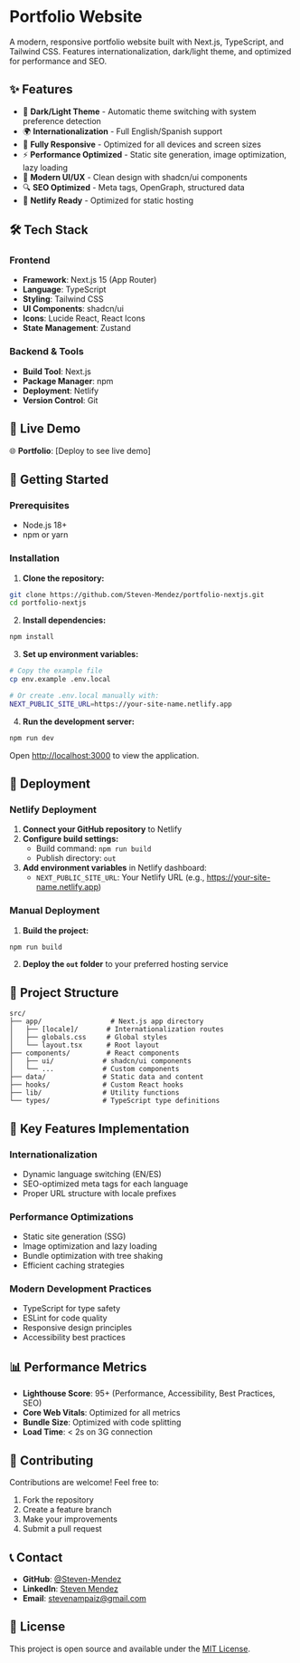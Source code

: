 # Portfolio Website

A modern, responsive portfolio website built with Next.js, TypeScript, and Tailwind CSS. Features internationalization, dark/light theme, and optimized for performance and SEO.

## ✨ Features

- 🌙 **Dark/Light Theme** - Automatic theme switching with system preference detection
- 🌍 **Internationalization** - Full English/Spanish support
- 📱 **Fully Responsive** - Optimized for all devices and screen sizes
- ⚡ **Performance Optimized** - Static site generation, image optimization, lazy loading
- 🎨 **Modern UI/UX** - Clean design with shadcn/ui components
- 🔍 **SEO Optimized** - Meta tags, OpenGraph, structured data
- 🚀 **Netlify Ready** - Optimized for static hosting

## 🛠 Tech Stack

### Frontend
- **Framework**: Next.js 15 (App Router)
- **Language**: TypeScript
- **Styling**: Tailwind CSS
- **UI Components**: shadcn/ui
- **Icons**: Lucide React, React Icons
- **State Management**: Zustand

### Backend & Tools
- **Build Tool**: Next.js
- **Package Manager**: npm
- **Deployment**: Netlify
- **Version Control**: Git

## 📱 Live Demo

🌐 **Portfolio**: [Deploy to see live demo]

## 🚀 Getting Started

### Prerequisites

- Node.js 18+ 
- npm or yarn

### Installation

1. **Clone the repository:**
```bash
git clone https://github.com/Steven-Mendez/portfolio-nextjs.git
cd portfolio-nextjs
```

2. **Install dependencies:**
```bash
npm install
```

3. **Set up environment variables:**
```bash
# Copy the example file
cp env.example .env.local

# Or create .env.local manually with:
NEXT_PUBLIC_SITE_URL=https://your-site-name.netlify.app
```

4. **Run the development server:**
```bash
npm run dev
```

Open [http://localhost:3000](http://localhost:3000) to view the application.

## 🚀 Deployment

### Netlify Deployment

1. **Connect your GitHub repository** to Netlify
2. **Configure build settings:**
   - Build command: `npm run build`
   - Publish directory: `out`
3. **Add environment variables** in Netlify dashboard:
   - `NEXT_PUBLIC_SITE_URL`: Your Netlify URL (e.g., https://your-site-name.netlify.app)

### Manual Deployment

1. **Build the project:**
```bash
npm run build
```

2. **Deploy the `out` folder** to your preferred hosting service

## 📁 Project Structure

```
src/
├── app/                 # Next.js app directory
│   ├── [locale]/       # Internationalization routes
│   ├── globals.css     # Global styles
│   └── layout.tsx      # Root layout
├── components/         # React components
│   ├── ui/            # shadcn/ui components
│   └── ...            # Custom components
├── data/              # Static data and content
├── hooks/             # Custom React hooks
├── lib/               # Utility functions
└── types/             # TypeScript type definitions
```

## 🎯 Key Features Implementation

### Internationalization
- Dynamic language switching (EN/ES)
- SEO-optimized meta tags for each language
- Proper URL structure with locale prefixes

### Performance Optimizations
- Static site generation (SSG)
- Image optimization and lazy loading
- Bundle optimization with tree shaking
- Efficient caching strategies

### Modern Development Practices
- TypeScript for type safety
- ESLint for code quality
- Responsive design principles
- Accessibility best practices

## 📊 Performance Metrics

- **Lighthouse Score**: 95+ (Performance, Accessibility, Best Practices, SEO)
- **Core Web Vitals**: Optimized for all metrics
- **Bundle Size**: Optimized with code splitting
- **Load Time**: < 2s on 3G connection

## 🤝 Contributing

Contributions are welcome! Feel free to:

1. Fork the repository
2. Create a feature branch
3. Make your improvements
4. Submit a pull request

## 📞 Contact

- **GitHub**: [@Steven-Mendez](https://github.com/Steven-Mendez)
- **LinkedIn**: [Steven Mendez](https://www.linkedin.com/in/steven-mendez-dev/)
- **Email**: stevenampaiz@gmail.com

## 📄 License

This project is open source and available under the [MIT License](LICENSE).
